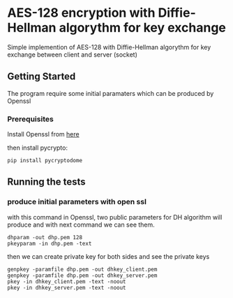 # AES-128 encryption with Diffie-Hellman algorythm for key exchange
Simple implemention of AES-128 with Diffie-Hellman algorythm for key exchange between client and server (socket)

## Getting Started
The program require some initial paramaters which can be produced by Openssl

### Prerequisites
Install Openssl from [here](https://www.openssl.org/source/)

then install pycrypto:
```
pip install pycryptodome
```

## Running the tests
### produce initial parameters with open ssl
with this command in Openssl, two public parameters for DH algorithm will produce and with next command we can see them.
```
dhparam -out dhp.pem 128
pkeyparam -in dhp.pem -text
```
then we can create private key for both sides and see the private keys
```
genpkey -paramfile dhp.pem -out dhkey_client.pem
genpkey -paramfile dhp.pem -out dhkey_server.pem
pkey -in dhkey_client.pem -text -noout
pkey -in dhkey_server.pem -text -noout
```
